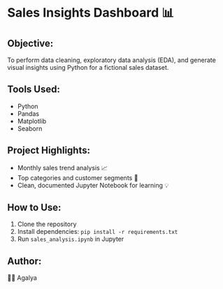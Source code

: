 # Sales Insights Dashboard 📊

## Objective:
To perform data cleaning, exploratory data analysis (EDA), and generate visual insights using Python for a fictional sales dataset.

## Tools Used:
- Python
- Pandas
- Matplotlib
- Seaborn

## Project Highlights:
- Monthly sales trend analysis 📈
- Top categories and customer segments 📂
- Clean, documented Jupyter Notebook for learning 💡

## How to Use:
1. Clone the repository
2. Install dependencies: `pip install -r requirements.txt`
3. Run `sales_analysis.ipynb` in Jupyter

## Author:
👩‍💻 Agalya
